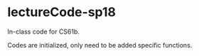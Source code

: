 # lectureCode-sp18

In-class code for CS61b.

Codes are initialized, only need to be added specific functions.
